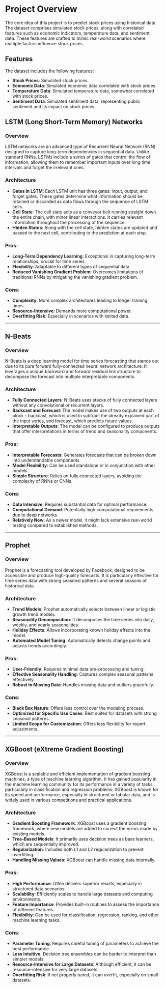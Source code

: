 # Project Overview

The core idea of this project is to predict stock prices using historical data. The dataset comprises simulated stock prices, along with correlated features such as economic indicators, temperature data, and sentiment data. These features are crafted to mimic real-world scenarios where multiple factors influence stock prices.

## Features

The dataset includes the following features:
- **Stock Prices**: Simulated stock prices.
- **Economic Data**: Simulated economic data correlated with stock prices.
- **Temperature Data**: Simulated temperature data, somewhat correlated with stock prices.
- **Sentiment Data**: Simulated sentiment data, representing public sentiment and its impact on stock prices.
  
## LSTM (Long Short-Term Memory) Networks

### Overview
LSTM networks are an advanced type of Recurrent Neural Network (RNN) designed to capture long-term dependencies in sequential data. Unlike standard RNNs, LSTMs include a series of gates that control the flow of information, allowing them to remember important inputs over long time intervals and forget the irrelevant ones.

### Architecture
- **Gates in LSTM**: Each LSTM unit has three gates: input, output, and forget gates. These gates determine what information should be retained or discarded as data flows through the sequence of LSTM cells.
- **Cell State**: The cell state acts as a conveyor belt running straight down the entire chain, with minor linear interactions. It carries relevant information throughout the processing of the sequence.
- **Hidden States**: Along with the cell state, hidden states are updated and passed to the next cell, contributing to the prediction at each step.

### Pros:
- **Long-Term Dependency Learning**: Exceptional in capturing long-term relationships, crucial for time series.
- **Flexibility**: Adaptable to different types of sequential data.
- **Reduced Vanishing Gradient Problem**: Overcomes limitations of traditional RNNs by mitigating the vanishing gradient problem.

### Cons:
- **Complexity**: More complex architectures leading to longer training times.
- **Resource-Intensive**: Demands more computational power.
- **Overfitting Risk**: Especially in scenarios with limited data.

---

## N-Beats

### Overview
N-Beats is a deep learning model for time series forecasting that stands out due to its pure forward fully-connected neural network architecture. It leverages a unique backward and forward residual link structure to decompose the forecast into multiple interpretable components.

### Architecture
- **Fully Connected Layers**: N-Beats uses stacks of fully connected layers without any convolutional or recurrent layers.
- **Backcast and Forecast**: The model makes use of two outputs at each block – backcast, which is used to subtract the already explained part of the input series, and forecast, which predicts future values.
- **Interpretable Outputs**: The model can be configured to produce outputs that offer interpretations in terms of trend and seasonality components.

### Pros:
- **Interpretable Forecasts**: Generates forecasts that can be broken down into understandable components.
- **Model Flexibility**: Can be used standalone or in conjunction with other models.
- **Simple Structure**: Relies on fully connected layers, avoiding the complexity of RNNs or CNNs.

### Cons:
- **Data Intensive**: Requires substantial data for optimal performance.
- **Computational Demand**: Potentially high computational requirements due to deep networks.
- **Relatively New**: As a newer model, it might lack extensive real-world testing compared to established methods.

---

## Prophet

### Overview
Prophet is a forecasting tool developed by Facebook, designed to be accessible and produce high-quality forecasts. It is particularly effective for time series data with strong seasonal patterns and several seasons of historical data.

### Architecture
- **Trend Models**: Prophet automatically selects between linear or logistic growth trend models.
- **Seasonality Decomposition**: It decomposes the time series into daily, weekly, and yearly seasonalities.
- **Holiday Effects**: Allows incorporating known holiday effects into the model.
- **Automated Model Tuning**: Automatically detects change points and adjusts trends accordingly.

### Pros:
- **User-Friendly**: Requires minimal data pre-processing and tuning.
- **Effective Seasonality Handling**: Captures complex seasonal patterns effectively.
- **Robust to Missing Data**: Handles missing data and outliers gracefully.

### Cons:
- **Black Box Nature**: Offers less control over the modeling process.
- **Optimized for Specific Use Cases**: Best suited for datasets with strong seasonal patterns.
- **Limited Scope for Customization**: Offers less flexibility for expert adjustments.

---

## XGBoost (eXtreme Gradient Boosting)

### Overview
XGBoost is a scalable and efficient implementation of gradient boosting machines, a type of machine learning algorithm. It has gained popularity in the machine learning community for its performance in a variety of tasks, particularly in classification and regression problems. XGBoost is known for its speed and performance, especially in structured or tabular data, and is widely used in various competitions and practical applications.

### Architecture
- **Gradient Boosting Framework**: XGBoost uses a gradient boosting framework, where new models are added to correct the errors made by existing models.
- **Tree-Based Models**: It primarily uses decision trees as base learners, which are sequentially improved.
- **Regularization**: Includes both L1 and L2 regularization to prevent overfitting.
- **Handling Missing Values**: XGBoost can handle missing data internally.

### Pros:
- **High Performance**: Often delivers superior results, especially in structured data scenarios.
- **Scalability**: Efficiently scales to handle large datasets and computing environments.
- **Feature Importance**: Provides built-in routines to assess the importance of different features.
- **Flexibility**: Can be used for classification, regression, ranking, and other machine learning tasks.

### Cons:
- **Parameter Tuning**: Requires careful tuning of parameters to achieve the best performance.
- **Less Intuitive**: Decision tree ensembles can be harder to interpret than simpler models.
- **Resource-Intensive for Large Datasets**: Although efficient, it can be resource-intensive for very large datasets.
- **Overfitting Risk**: If not properly tuned, it can overfit, especially on small datasets.


